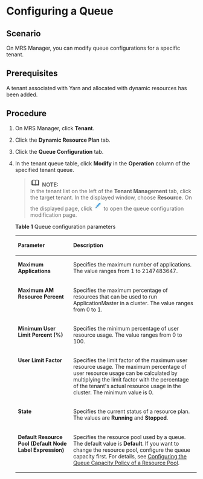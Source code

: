 # Configuring a Queue<a name="EN-US_TOPIC_0125375808"></a>

## Scenario<a name="section3272361620242"></a>

On MRS Manager, you can modify queue configurations for a specific tenant.

## Prerequisites<a name="section3962351620239"></a>

A tenant associated with Yarn and allocated with dynamic resources has been added.

## Procedure<a name="section61061662030"></a>

1.  On MRS Manager, click  **Tenant**.
2.  Click the  **Dynamic Resource Plan**  tab.
3.  Click the  **Queue Configuration**  tab.
4.  In the tenant queue table, click  **Modify** in the **Operation** column of the specified  tenant queue.

    >![](public_sys-resources/icon-note.gif) **NOTE:**   
    >In the tenant list on the left of the  **Tenant Management** tab, click the target tenant. In the displayed window, choose **Resource**. On the displayed page, click ![](figures/en-us_image_0125375723.jpg)  to open the queue configuration modification page.  

    **Table  1**  Queue configuration parameters

    <a name="table4944872120414"></a>
    <table><thead align="left"><tr id="row5801156820414"><th class="cellrowborder" valign="top" width="30.5%" id="mcps1.2.3.1.1"><p id="p131655020414"><a name="p131655020414"></a><a name="p131655020414"></a><strong id="b6420268220440"><a name="b6420268220440"></a><a name="b6420268220440"></a>Parameter</strong></p>
    </th>
    <th class="cellrowborder" valign="top" width="69.5%" id="mcps1.2.3.1.2"><p id="p3953176220414"><a name="p3953176220414"></a><a name="p3953176220414"></a><strong id="b3303478720440"><a name="b3303478720440"></a><a name="b3303478720440"></a>Description</strong></p>
    </th>
    </tr>
    </thead>
    <tbody><tr id="row4795612120414"><td class="cellrowborder" valign="top" width="30.5%" headers="mcps1.2.3.1.1 "><p id="p5924061320414"><a name="p5924061320414"></a><a name="p5924061320414"></a><span class="parmname" id="parmname3623325518470"><a name="parmname3623325518470"></a><a name="parmname3623325518470"></a><b>Maximum Applications</b></span></p>
    </td>
    <td class="cellrowborder" valign="top" width="69.5%" headers="mcps1.2.3.1.2 "><p id="p3376038220414"><a name="p3376038220414"></a><a name="p3376038220414"></a>Specifies the maximum number of applications. The value ranges from 1 to 2147483647.</p>
    </td>
    </tr>
    <tr id="row3540798720414"><td class="cellrowborder" valign="top" width="30.5%" headers="mcps1.2.3.1.1 "><p id="p4947466520414"><a name="p4947466520414"></a><a name="p4947466520414"></a><span class="parmname" id="parmname17543681184717"><a name="parmname17543681184717"></a><a name="parmname17543681184717"></a><b>Maximum AM Resource Percent</b></span></p>
    </td>
    <td class="cellrowborder" valign="top" width="69.5%" headers="mcps1.2.3.1.2 "><p id="p4802492820414"><a name="p4802492820414"></a><a name="p4802492820414"></a>Specifies the maximum percentage of resources that can be used to run ApplicationMaster in a cluster. The value ranges from 0 to 1.</p>
    </td>
    </tr>
    <tr id="row2957117120414"><td class="cellrowborder" valign="top" width="30.5%" headers="mcps1.2.3.1.1 "><p id="p4645465420414"><a name="p4645465420414"></a><a name="p4645465420414"></a><span class="parmname" id="parmname26581504184738"><a name="parmname26581504184738"></a><a name="parmname26581504184738"></a><b>Minimum User Limit Percent (%)</b></span></p>
    </td>
    <td class="cellrowborder" valign="top" width="69.5%" headers="mcps1.2.3.1.2 "><p id="p473060520414"><a name="p473060520414"></a><a name="p473060520414"></a>Specifies the minimum percentage of user resource usage. The value ranges from 0 to 100.</p>
    </td>
    </tr>
    <tr id="row4257544820414"><td class="cellrowborder" valign="top" width="30.5%" headers="mcps1.2.3.1.1 "><p id="p2605923320414"><a name="p2605923320414"></a><a name="p2605923320414"></a><span class="parmname" id="parmname65639907184754"><a name="parmname65639907184754"></a><a name="parmname65639907184754"></a><b>User Limit Factor</b></span></p>
    </td>
    <td class="cellrowborder" valign="top" width="69.5%" headers="mcps1.2.3.1.2 "><p id="p3042309020414"><a name="p3042309020414"></a><a name="p3042309020414"></a>Specifies the limit&nbsp;factor of the maximum user resource usage. The maximum&nbsp;percentage of user resource usage&nbsp;can be&nbsp;<span id="ph3179871214444"><a name="ph3179871214444"></a><a name="ph3179871214444"></a>calculated by multiplying the limit factor with the percentage of the tenant's actual resource usage in the cluster. The minimum value is 0.</span></p>
    </td>
    </tr>
    <tr id="row537235720414"><td class="cellrowborder" valign="top" width="30.5%" headers="mcps1.2.3.1.1 "><p id="p3250779820414"><a name="p3250779820414"></a><a name="p3250779820414"></a><span class="parmname" id="parmname54064546145842"><a name="parmname54064546145842"></a><a name="parmname54064546145842"></a><b>State</b></span></p>
    </td>
    <td class="cellrowborder" valign="top" width="69.5%" headers="mcps1.2.3.1.2 "><p id="p1588602020414"><a name="p1588602020414"></a><a name="p1588602020414"></a>Specifies the current status of a resource plan. The values are <span class="parmvalue" id="parmvalue57329048172143"><a name="parmvalue57329048172143"></a><a name="parmvalue57329048172143"></a><b>Running</b></span>&nbsp;<span id="ph43802728144646"><a name="ph43802728144646"></a><a name="ph43802728144646"></a>and</span>&nbsp;<span class="parmvalue" id="parmvalue46199391172143"><a name="parmvalue46199391172143"></a><a name="parmvalue46199391172143"></a><b>Stopped</b></span>.</p>
    </td>
    </tr>
    <tr id="row875645720414"><td class="cellrowborder" valign="top" width="30.5%" headers="mcps1.2.3.1.1 "><p id="p3818442920414"><a name="p3818442920414"></a><a name="p3818442920414"></a><span class="parmname" id="parmname1469397218484"><a name="parmname1469397218484"></a><a name="parmname1469397218484"></a><b>Default Resource Pool (Default Node Label Expression)</b></span></p>
    </td>
    <td class="cellrowborder" valign="top" width="69.5%" headers="mcps1.2.3.1.2 "><p id="p593100820414"><a name="p593100820414"></a><a name="p593100820414"></a>Specifies the resource pool used by a queue. The default value is <span class="parmvalue" id="parmvalue3071400172143"><a name="parmvalue3071400172143"></a><a name="parmvalue3071400172143"></a><b>Default</b></span>. If you want to change the resource pool, configure the queue capacity first. For details, see&nbsp;<a href="configuring-the-queue-capacity-policy-of-a-resource-pool.md">Configuring the Queue Capacity Policy of a Resource Pool</a>.</p>
    </td>
    </tr>
    </tbody>
    </table>


